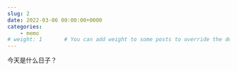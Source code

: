 ```yaml
---
slug: 2
date: 2022-03-06 00:00:00+0000
categories:
    - memo
# weight: 1       # You can add weight to some posts to override the default sorting (date descending)
---
```

今天是什么日子？